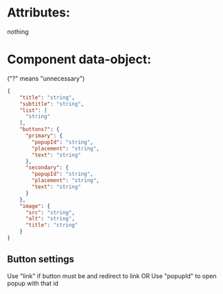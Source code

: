 # Attributes:

nothing

# Component data-object: 
("?" means "unnecessary")
```json
{
    "title": "string",
    "subtitle": "string",
    "list": [
      "string"
    ],
    "buttons?": {
      "primary": {
        "popupId": "string",
        "placement": "string",
        "text": "string"
      },
      "secondary": {
        "popupId": "string",
        "placement": "string",
        "text": "string"
      }
    },
    "image": {
      "src": "string",
      "alt": "string",
      "title": "string"
    }
}
```
## Button settings
Use "link" if button must be <a> and redirect to link
OR
Use "popupId" to open popup with that id